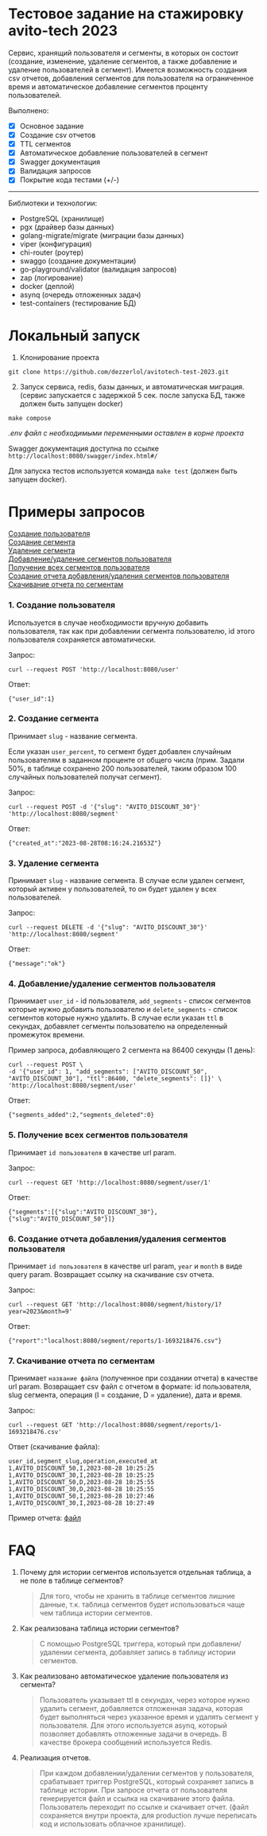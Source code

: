 # Тестовое задание на стажировку avito-tech 2023
Cервис, хранящий пользователя и сегменты, в которых он состоит (создание, изменение, удаление сегментов, а также добавление и удаление пользователей в сегмент). Имеется возможность создания csv отчетов, добавления сегментов для пользователя на ограниченное время и автоматическое добавление сегментов проценту пользователей.

Выполнено:
- [x] Основное задание
- [x] Создание csv отчетов
- [x] TTL сегментов
- [x] Автоматическое добавление пользователей в сегмент
- [x] Swagger документация
- [x] Валидация запросов 
- [x] Покрытие кода тестами (+/-)  

---
Библиотеки и технологии:
- PostgreSQL (хранилище)
- pgx (драйвер базы данных)
- golang-migrate/migrate (миграции базы данных)
- viper (конфигурация)
- chi-router (роутер)
- swaggo (создание документации)
- go-playground/validator (валидация запросов)
- zap (логирование)
- docker (деплой)
- asynq (очередь отложенных задач)
- test-containers (тестирование БД)


# Локальный запуск

1. Клонирование проекта
```
git clone https://github.com/dezzerlol/avitotech-test-2023.git
```
2. Запуск сервиса, redis, базы данных, и автоматическая миграция. (сервис запускается с задержкой 5 сек. после запуска БД, также должен быть запущен docker)
```
make compose
```

*.env файл с необходимыми переменными оставлен в корне проекта*

Swagger документация доступна по ссылке `http://localhost:8080/swagger/index.html#/`

Для запуска тестов используется команда `make test` (должен быть запущен docker).

# Примеры запросов
[Создание пользователя](#1-создание-пользователя)  
[Создание сегмента](#2-создание-сегмента)  
[Удаление сегмента](#3-удаление-сегмента)  
[Добавление/удаление сегментов пользователя](#4-добавлениеудаление-сегментов-пользователя)  
[Получение всех сегментов пользователя](#5-получение-всех-сегментов-пользователя)  
[Создание отчета добавления/удаления сегментов пользователя](#6-создание-отчета-добавленияудаления-сегментов-пользователя)  
[Скачивание отчета по сегментам](#7-скачивание-отчета-по-сегментам)


### 1. **Создание пользователя**

Используется в случае необходимости вручную добавить пользователя, так как при добавлении сегмента пользователю, id этого пользователя сохраняется автоматически.

Запрос:
```
curl --request POST 'http://localhost:8080/user'
```

Ответ:
```
{"user_id":1}
```

### 2. **Создание сегмента**
Принимает `slug` - название сегмента.

Если указан `user_percent`, то сегмент будет добавлен случайным пользователям в заданном проценте от общего числа (прим. Задали 50%, в таблице сохранено 200 пользователей, таким образом 100 случайных пользователей получат сегмент).

Запрос:
```
curl --request POST -d '{"slug": "AVITO_DISCOUNT_30"}' 'http://localhost:8080/segment'
```

Ответ:
```
{"created_at":"2023-08-28T08:16:24.21653Z"}
```

### 3. **Удаление сегмента**
Принимает `slug` - название сегмента. В случае если удален сегмент, который активен у пользователей, то он будет удален у всех пользователей.

Запрос:
```
curl --request DELETE -d '{"slug": "AVITO_DISCOUNT_30"}' 'http://localhost:8080/segment'
```

Ответ:
```
{"message":"ok"}
```

### 4. **Добавление/удаление сегментов пользователя**
Принимает `user_id` - id пользователя, `add_segments` - список сегментов которые нужно добавить пользователю и `delete_segments` - список сегментов которые нужно удалить.
В случае если указан `ttl` в секундах, добавялет сегменты пользователю на определенный промежуток времени.


Пример запроса, добавляющего 2 сегмента на 86400 секунды (1 день):
```
curl --request POST \
-d '{"user_id": 1, "add_segments": ["AVITO_DISCOUNT_50", "AVITO_DISCOUNT_30"], "ttl":86400, "delete_segments": []}' \
'http://localhost:8080/segment/user'
```

Ответ:
```
{"segments_added":2,"segments_deleted":0}
```

### 5. **Получение всех сегментов пользователя**
Принимает `id пользователя` в качестве url param.

Запрос:
```
curl --request GET 'http://localhost:8080/segment/user/1'
```

Ответ:
```
{"segments":[{"slug":"AVITO_DISCOUNT_30"},{"slug":"AVITO_DISCOUNT_50"}]}
```

### 6. **Создание отчета добавления/удаления сегментов пользователя**
Принимает `id пользователя` в качестве url param, `year` и `month` в виде query param. Возвращает ссылку на скачивание csv отчета.

Запрос:
```
curl --request GET 'http://localhost:8080/segment/history/1?year=2023&month=9'
```

Ответ:
```
{"report":"localhost:8080/segment/reports/1-1693218476.csv"}
```

### 7. **Скачивание отчета по сегментам**
Принимает `название файла` (полученное при создании отчета) в качестве url param. Возвращает csv файл с отчетом в формате: id пользователя, slug сегмента, операция (I = создание, D = удаление), дата и время.

Запрос:
```
curl --request GET 'http://localhost:8080/segment/reports/1-1693218476.csv'
```

Ответ (скачивание файла):
```
user_id,segment_slug,operation,executed_at
1,AVITO_DISCOUNT_50,I,2023-08-28 10:25:25
1,AVITO_DISCOUNT_30,I,2023-08-28 10:25:25
1,AVITO_DISCOUNT_50,D,2023-08-28 10:25:55
1,AVITO_DISCOUNT_30,D,2023-08-28 10:25:55
1,AVITO_DISCOUNT_50,I,2023-08-28 10:27:46
1,AVITO_DISCOUNT_30,I,2023-08-28 10:27:49
```
Пример отчета: [файл](/reports/1-1693224806.csv)


# FAQ
1. Почему для истории сегментов используется отдельная таблица, а не поле в таблице сегментов?
    > Для того, чтобы не хранить в таблице сегментов лишние данные, т.к. таблица сегментов будет использоваться чаще чем таблица истории сегментов.

2. Как реализована таблица истории сегментов?
    > С помощью PostgreSQL триггера, который при добавлени/удалении сегмента, добавляет запись в таблицу истории сегментов.

3. Как реализовано автоматическое удаление пользователя из сегмента?
    > Пользователь указывает ttl в секундах, через которое нужно удалить сегмент, добавляется отложенная задача, которая будет выполняться через указанное время и удалять сегмент у пользователя. Для этого используется asynq, который позволяет добавлять отложенные задачи в очередь. В качестве брокера сообщений используется Redis.

4. Реализация отчетов.
    > При каждом добавлении/удалении сегментов у пользователя, срабатывает триггер PostgreSQL, который сохраняет запись в таблице истории. При запросе отчета от пользователя генерируется файл и ссылка на скачивание этого файла. Пользователь переходит по ссылке и скачивает отчет. (файл сохраняется внутри проекта, для production лучше переписать код и использовать облачное хранилище).